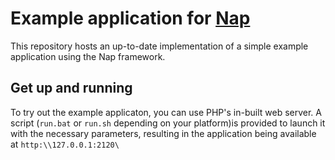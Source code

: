 # Example application for [Nap](http://github.com/AndyBursh/Nap)
This repository hosts an up-to-date implementation of a simple example application using the Nap framework.

## Get up and running
To try out the example applicaton, you can use PHP's in-built web server. A script (`run.bat` or `run.sh` depending on
your platform)is provided to launch it with the necessary parameters, resulting in the application being available at
`http:\\127.0.0.1:2120\`